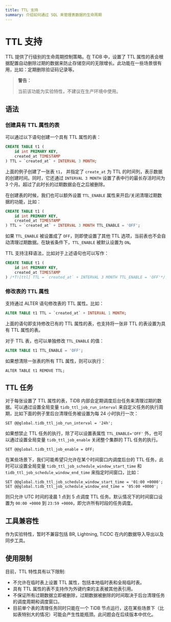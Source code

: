 ```yaml
---
title: TTL 支持
summary: 介绍如何通过 SQL 来管理表数据的生命周期
---
```


# TTL 支持

TTL 提供了行级别的生命周期控制策略。在 TiDB 中，设置了 TTL 属性的表会根据配置自动删除过期的数据来防止存储空间的无限增长。此功能在一些场景很有用，比如：定期删除验证码记录等。

> **警告：**
>
> 当前该功能为实验特性，不建议在生产环境中使用。

## 语法

### 创建具有 TTL 属性的表

可以通过以下语句创建一个具有 TTL 属性的表：

```sql
CREATE TABLE t1 (
    id int PRIMARY KEY,
    created_at TIMESTAMP
) TTL = `created_at` + INTERVAL 3 MONTH;
```

上面的例子创建了一张表 `t1`， 并指定了 `create_at` 为 TTL 的时间列，表示数据的创建时间。同时，它还通过 `INTERVAL 3 MONTH` 设置了表中行的最长存活时间为 3 个月。超过了此时长的过期数据会在之后被删除。

在创建表的时候，我们也可以额外设置 `TTL_ENABLE` 属性来开启/关闭清理过期数据的功能，比如：


```sql
CREATE TABLE t1 (
    id int PRIMARY KEY,
    created_at TIMESTAMP
) TTL = `created_at` + INTERVAL 3 MONTH TTL_ENABLE = 'OFF';
```

如果 `TTL_ENABLE` 被设置成了 `OFF`，则即使设置了其他 TTL 选项，当前表也不会自动清理过期数据。在缺省条件下，`TTL_ENABLE` 被默认设置为 `ON`。

TTL 支持注释语法，比如对于上述语句也可以写作：

```sql
CREATE TABLE t1 (
    id int PRIMARY KEY,
    created_at TIMESTAMP
) /*T![ttl] TTL = `created_at` + INTERVAL 3 MONTH TTL_ENABLE = 'OFF'*/;
```

### 修改表的 TTL 属性

支持通过 ALTER 语句修改表的 TTL 属性。比如：

```sql
ALTER TABLE t1 TTL = `created_at` + INTERVAL 1 MONTH;
```

上面的语句即支持修改已有的 TTL 属性的表，也支持将一张非 TTL 的表设置为具有 TTL 属性的表。

对于 TTL 表，也可以单独修改 `TTL_ENABLE` 的值：

```sql
ALTER TABLE t1 TTL_ENABLE = 'OFF';
```

如果想清除一张表的所有 TTL 属性，则可以执行：

```
ALTER TABLE t1 REMOVE TTL;
```

## TTL 任务

对于每张设置了 TTL 属性的表，TiDB 内部会定期调度后台任务来清理过期的数据。可以通过设置全局变量 `tidb_ttl_job_run_interval` 来自定义任务的执行周期，比如下面的例子里后台清理任务被设置为每 24 小时执行一次：

```
SET @@global.tidb_ttl_job_run_interval = '24h';
```

如果想禁止 TTL 任务的执行，除了可以设置表属性 `TTL_ENABLE='OFF'` 外，也可以通过设置全局变量 `tidb_ttl_job_enable` 关闭整个集群的 TTL 任务的执行。 

```
SET @@global.tidb_ttl_job_enable = OFF;
```

在某些场景下，我们可能希望只允许在某个时间窗口内调度后台的 TTL 任务，此时可以设置全局变量 `tidb_ttl_job_schedule_window_start_time` 和 `tidb_ttl_job_schedule_window_end_time` 来指定时间窗口，比如：

```
SET @@global.tidb_ttl_job_schedule_window_start_time = '01:00 +0000';
SET @@global.tidb_ttl_job_schedule_window_end_time = '05:00 +0000';
```

则只允许 UTC 时间的凌晨 1 点到 5 点调度 TTL 任务。默认情况下的时间窗口设置为 `00:00 +0000` 到 `23:59 +0000`，即允许所有时段的任务调度。

## 工具兼容性

作为实验特性，暂时不兼容包括 BR, Lightning, TiCDC 在内的数据导入导出以及同步工具。

## 使用限制

目前，TTL 特性具有以下限制:

* 不允许在临时表上设置 TTL 属性，包括本地临时表和全局临时表。
* 具有 TTL 属性的表不支持作为外键约束的主表被其他表引用。
* 不保证所有过期数据立即被删除，过期数据被删除的时间取决于后台清理任务的调度周期和调度窗口。
* 目前单个表的清理任务同时只能在一个 TiDB 节点运行，这在某些场景下（比如表特别大的情况）可能会产生性能瓶颈。此问题会在后续版本中优化。
